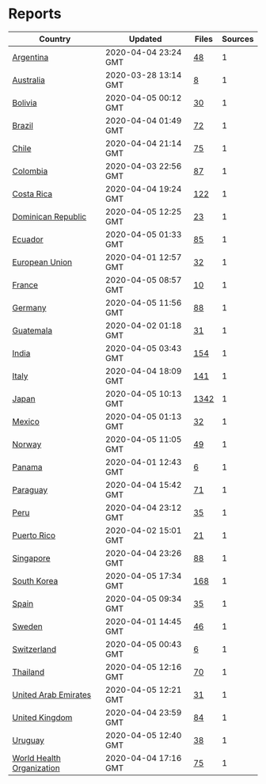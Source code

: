 # Reports

| Country | Updated | Files | Sources |
| --- | --- | --- | --- |
| [Argentina](ar/README.md) | 2020-04-04 23:24 GMT | [48](ar/README.md) | 1 |
| [Australia](au/README.md) | 2020-03-28 13:14 GMT | [8](au/README.md) | 1 |
| [Bolivia](bo/README.md) | 2020-04-05 00:12 GMT | [30](bo/README.md) | 1 |
| [Brazil](br/README.md) | 2020-04-04 01:49 GMT | [72](br/README.md) | 1 |
| [Chile](cl/README.md) | 2020-04-04 21:14 GMT | [75](cl/README.md) | 1 |
| [Colombia](co/README.md) | 2020-04-03 22:56 GMT | [87](co/README.md) | 1 |
| [Costa Rica](cr/README.md) | 2020-04-04 19:24 GMT | [122](cr/README.md) | 1 |
| [Dominican Republic](do/README.md) | 2020-04-05 12:25 GMT | [23](do/README.md) | 1 |
| [Ecuador](ec/README.md) | 2020-04-05 01:33 GMT | [85](ec/README.md) | 1 |
| [European Union](eu/README.md) | 2020-04-01 12:57 GMT | [32](eu/README.md) | 1 |
| [France](fr/README.md) | 2020-04-05 08:57 GMT | [10](fr/README.md) | 1 |
| [Germany](de/README.md) | 2020-04-05 11:56 GMT | [88](de/README.md) | 1 |
| [Guatemala](gt/README.md) | 2020-04-02 01:18 GMT | [31](gt/README.md) | 1 |
| [India](in/README.md) | 2020-04-05 03:43 GMT | [154](in/README.md) | 1 |
| [Italy](it/README.md) | 2020-04-04 18:09 GMT | [141](it/README.md) | 1 |
| [Japan](jp/README.md) | 2020-04-05 10:13 GMT | [1342](jp/README.md) | 1 |
| [Mexico](mx/README.md) | 2020-04-05 01:13 GMT | [32](mx/README.md) | 1 |
| [Norway](no/README.md) | 2020-04-05 11:05 GMT | [49](no/README.md) | 1 |
| [Panama](pa/README.md) | 2020-04-01 12:43 GMT | [6](pa/README.md) | 1 |
| [Paraguay](py/README.md) | 2020-04-04 15:42 GMT | [71](py/README.md) | 1 |
| [Peru](pe/README.md) | 2020-04-04 23:12 GMT | [35](pe/README.md) | 1 |
| [Puerto Rico](pr/README.md) | 2020-04-02 15:01 GMT | [21](pr/README.md) | 1 |
| [Singapore](sg/README.md) | 2020-04-04 23:26 GMT | [88](sg/README.md) | 1 |
| [South Korea](kr/README.md) | 2020-04-05 17:34 GMT | [168](kr/README.md) | 1 |
| [Spain](es/README.md) | 2020-04-05 09:34 GMT | [35](es/README.md) | 1 |
| [Sweden](se/README.md) | 2020-04-01 14:45 GMT | [46](se/README.md) | 1 |
| [Switzerland](ch/README.md) | 2020-04-05 00:43 GMT | [6](ch/README.md) | 1 |
| [Thailand](th/README.md) | 2020-04-05 12:16 GMT | [70](th/README.md) | 1 |
| [United Arab Emirates](ae/README.md) | 2020-04-05 12:21 GMT | [31](ae/README.md) | 1 |
| [United Kingdom](uk/README.md) | 2020-04-04 23:59 GMT | [84](uk/README.md) | 1 |
| [Uruguay](uy/README.md) | 2020-04-05 12:40 GMT | [38](uy/README.md) | 1 |
| [World Health Organization](who/README.md) | 2020-04-04 17:16 GMT | [75](who/README.md) | 1 |
